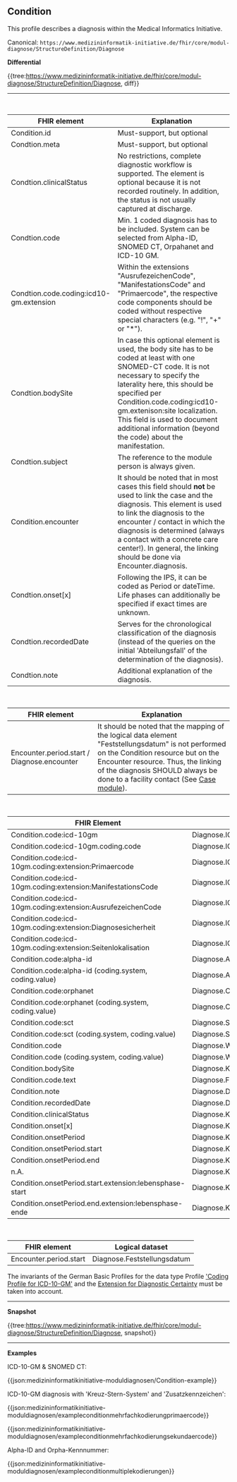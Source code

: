## Condition

This profile describes a diagnosis within the Medical Informatics Initiative.

Canonical: ```https://www.medizininformatik-initiative.de/fhir/core/modul-diagnose/StructureDefinition/Diagnose```

**Differential**

{{tree:https://www.medizininformatik-initiative.de/fhir/core/modul-diagnose/StructureDefinition/Diagnose, diff}}

---
<br>


| FHIR element | Explanation |
|--------------|-----------|
|Condition.id  | Must-support, but optional              |
|Condtion.meta              |  Must-support, but optional          |
| Condtion.clinicalStatus             | No restrictions, complete diagnostic workflow is supported. The element is optional because it is not recorded routinely. In addition, the status is not usually captured at discharge.|
| Condtion.code             | Min. 1 coded diagnosis has to be included. System can be selected from Alpha-ID, SNOMED CT, Orpahanet and ICD-10 GM.          |
| Condtion.code.coding:icd10-gm.extension             | Within the extensions "AusrufezeichenCode", "ManifestationsCode" and "Primaercode", the respective code components should be coded without respective special characters (e.g. "!", "+" or "*").|
| Condtion.bodySite             | In case this optional element is used, the body site has to be coded at least with one SNOMED-CT code. It is not necessary to specify the laterality here, this should be specified per Condition.code.coding:icd10-gm.extenison:site localization. This field is used to document additional information (beyond the code) about the manifestation.  |
| Condtion.subject             | The reference to the module person is always given.|
|Condition.encounter|It should be noted that in most cases this field should **not** be used to link the case and the diagnosis. This element is used to link the diagnosis to the encounter / contact in which the diagnosis is determined (always a contact with a concrete care center!). In general, the linking should be done via Encounter.diagnosis.|
| Condtion.onset[x]             | Following the IPS, it can be coded as Period or dateTime. Life phases can additionally be specified if exact times are unknown.|
| Condtion.recordedDate             | Serves for the chronological classification of the diagnosis (instead of the queries on the initial 'Abteilungsfall' of the determination of the diagnosis). |
| Condtion.note             | Additional explanation of the diagnosis. |

<br>

| FHIR element | Explanation |
|--------------|-----------|
|Encounter.period.start / Diagnose.encounter | It should be noted that the mapping of the logical data element "Feststellungsdatum" is not performed on the Condition resource but on the Encounter resource. Thus, the linking of the diagnosis SHOULD always be done to a facility contact (See [Case module](https://simplifier.net/guide/medizininformatikinitiative-modulfall-implementationguide/igmiikdsmodulfall)).|

<br>

| FHIR Element | Logical dataset  |
|--------------|-----------|
|Condition.code:icd-10gm         | Diagnose.ICD10GMDiagnoseKodiert         |
|Condition.code:icd-10gm.coding.code         |  Diagnose.ICD10GMDiagnoseKodiert.VollständigerDiagnosecode     |
|Condition.code:icd-10gm.coding:extension:Primaercode        |  Diagnose.ICD10GMDiagnoseKodiert.Ätiologiekode |
| Condition.code:icd-10gm.coding:extension:ManifestationsCode     |  Diagnose.ICD10GMDiagnoseKodiert.Manifestationskode |
| Condition.code:icd-10gm.coding:extension:AusrufezeichenCode        |  Diagnose.ICD10GMDiagnoseKodiert.Ausrufezeichenkode |
| Condition.code:icd-10gm.coding:extension:Diagnosesicherheit       |  Diagnose.ICD10GMDiagnoseKodiert.Diagnosesicherheit |
| Condition.code:icd-10gm.coding:extension:Seitenlokalisation        |  Diagnose.ICD10GMDiagnoseKodiert.Seitenlokalisation |
|Condition.code:alpha-id         |  Diagnose.ALPHAIDDiagnoseKodiert |
|Condition.code:alpha-id (coding.system, coding.value)        |  Diagnose.ALPHAIDDiagnoseKodiert.VollständigerDiagnosecode|
|Condition.code:orphanet        |  Diagnose.ORPHANETDiagnoseKodiert        |
| Condition.code:orphanet (coding.system, coding.value)     |  Diagnose.ORPHANETDiagnoseKodiert.VollständigerDiagnosecode        |
|Condition.code:sct         |  Diagnose.SNOMEDDiagnoseKodiert        |
|Condition.code:sct (coding.system, coding.value)         |  Diagnose.SNOMEDDiagnoseKodiert.VollständigerDiagnosecode        |
|Condition.code         |  Diagnose.WeitereKodiersysteme        |
|Condition.code (coding.system, coding.value)        |  Diagnose.WeitereKodesysteme.VollständigerDiagnosecode      |
|Condition.bodySite         |  Diagnose.Körperstelle        |
|Condition.code.text         |  Diagnose.Freitextbeschreibung |
|Condition.note         |  Diagnose.Diagnoseerläuterung |
|Condition.recordedDate         |  Diagnose.Dokumentationsdatum |
|Condition.clinicalStatus         |  Diagnose.KlinscherStatus        |
|Condition.onset[x]         |  Diagnose.KlinischRelevanterZeitraum |
|Condition.onsetPeriod         |  Diagnose.KlinischRelevanterZeitraum.Zeitraum |
|Condition.onsetPeriod.start         |  Diagnose.KlinischRelevanterZeitraum.Zeitraum.von-am |
|Condition.onsetPeriod.end         |  Diagnose.KlinischRelevanterZeitraum.Zeitraum.bis |
|n.A.        |  Diagnose.KlinischRelevanterZeitraum.Lebensphase |
|Condition.onsetPeriod.start.extension:lebensphase-start          |  Diagnose.KlinischRelevanterZeitraum.Lebensphase.von |
|Condition.onsetPeriod.end.extension:lebensphase-ende         |  Diagnose.KlinischRelevanterZeitraum.Lebensphase.bis |

<br>

| FHIR element | Logical dataset  |
|--------------|-----------|
|Encounter.period.start        | Diagnose.Feststellungsdatum         |

The invariants of the German Basic Profiles for the data type Profile ['Coding Profile for ICD-10-GM'](https://simplifier.net/guide/basisprofil-de-r4/Datentypen-Coding#Datentypen-ICD-10GM-Coding) and the [Extension for Diagnostic Certainty](https://simplifier.net/guide/basisprofil-de-r4/ExtensionsfrCondition) must be taken into account.




---

**Snapshot**

{{tree:https://www.medizininformatik-initiative.de/fhir/core/modul-diagnose/StructureDefinition/Diagnose, snapshot}}

---

**Examples**

ICD-10-GM & SNOMED CT:

{{json:medizininformatikinitiative-moduldiagnosen/Condition-example}}


ICD-10-GM diagnosis with 'Kreuz-Stern-System' and 'Zusatzkennzeichen':

{{json:medizininformatikinitiative-moduldiagnosen/exampleconditionmehrfachkodierungprimaercode}}

{{json:medizininformatikinitiative-moduldiagnosen/exampleconditionmehrfachkodierungsekundaercode}}


Alpha-ID and Orpha-Kennnummer:

{{json:medizininformatikinitiative-moduldiagnosen/exampleconditionmultiplekodierungen}}

